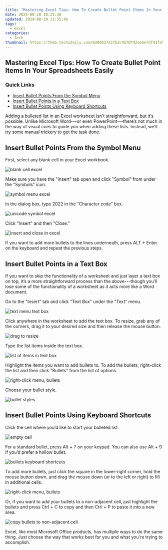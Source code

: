 ```yaml
---
title: "Mastering Excel Tips: How To Create Bullet Point Items In Your Spreadsheets Easily"
date: 2024-08-28 10:21:48
updated: 2024-08-29 11:35:46
tags:
  - excel
categories:
  - tech
thumbnail: https://thmb.techidaily.com/639d037a37b2c4b70f42aebe7df41fe55ddc0ed820ba5f25e49c1dbd778b36d5.jpg
---
```


## Mastering Excel Tips: How To Create Bullet Point Items In Your Spreadsheets Easily

### Quick Links

* [Insert Bullet Points From the Symbol Menu](https://youtube-stream.techidaily.com/in-2024-spread-the-rhythm-sharing-playlists-in-minutes/)
* [Insert Bullet Points in a Text Box](https://review-topics.techidaily.com/recover-iphone-6-data-from-ios-itunes-drfone-by-drfone-ios-data-recovery-ios-data-recovery/)
* [Insert Bullet Points Using Keyboard Shortcuts](https://fox-http.techidaily.com/new-2024-approved-in-depth-gopro-hero5-testing-report/)

 Adding a bulleted list in an Excel worksheet isn’t straightforward, but it’s possible. Unlike Microsoft Word---or even PowerPoint---there’s not much in the way of visual cues to guide you when adding these lists. Instead, we’ll try some manual trickery to get the task done.

##  Insert Bullet Points From the Symbol Menu

 First, select any blank cell in your Excel workbook.

![blank cell excel](https://static1.howtogeekimages.com/wordpress/wp-content/uploads/2020/10/blank.png) 

 Make sure you have the "Insert" tab open and click "Symbol" from under the "Symbols" icon.

![symbol menu excel](https://static1.howtogeekimages.com/wordpress/wp-content/uploads/2020/10/symbols.png) 

 In the dialog box, type 2022 in the “Character code” box.

![unicode symbol excel](https://static1.howtogeekimages.com/wordpress/wp-content/uploads/2020/10/2022.png) 

 Click "Insert" and then "Close."

![insert and close in excel](https://static1.howtogeekimages.com/wordpress/wp-content/uploads/2020/10/insert-close.png) 

 If you want to add more bullets to the lines underneath, press ALT + Enter on the keyboard and repeat the previous steps.

##  Insert Bullet Points in a Text Box

 If you want to skip the functionality of a worksheet and just layer a text box on top, it’s a more straightforward process than the above---though you’ll lose some of the functionality of a worksheet as it acts more like a Word document.

 Go to the "Insert" tab and click "Text Box" under the "Text" menu.

![text menu text box](https://static1.howtogeekimages.com/wordpress/wp-content/uploads/2020/10/text-textbox.png) 

 Click anywhere in the worksheet to add the text box. To resize, grab any of the corners, drag it to your desired size and then release the mouse button.

![drag to resize](https://static1.howtogeekimages.com/wordpress/wp-content/uploads/2020/10/drag.png) 

 Type the list items inside the text box.

![list of items in text box](https://static1.howtogeekimages.com/wordpress/wp-content/uploads/2020/10/type-items.png) 

 Highlight the items you want to add bullets to. To add the bullets, right-click the list and then click "Bullets" from the list of options.

![right-click menu, bullets](https://static1.howtogeekimages.com/wordpress/wp-content/uploads/2020/10/bullets.png) 

 Choose your bullet style.

![bullet styles](https://static1.howtogeekimages.com/wordpress/wp-content/uploads/2020/10/bullet-style.png) 

##  Insert Bullet Points Using Keyboard Shortcuts

 Click the cell where you’d like to start your bulleted list.

![empty cell](https://static1.howtogeekimages.com/wordpress/wp-content/uploads/2020/10/cell.png) 

 For a standard bullet, press Alt + 7 on your keypad. You can also use Alt + 9 if you’d prefer a hollow bullet.

![bullets keyboard shortcuts](https://static1.howtogeekimages.com/wordpress/wp-content/uploads/2020/10/bullet.png) 

 To add more bullets, just click the square in the lower-right corner, hold the mouse button down, and drag the mouse down (or to the left or right) to fill in additional cells.

![right-click menu, bullets](https://static1.howtogeekimages.com/wordpress/wp-content/uploads/2020/10/bullets.png) 

 Or, if you want to add your bullets to a non-adjacent cell, just highlight the bullets and press Ctrl + C to copy and then Ctrl + P to paste it into a new area.

![copy bullets to non-adjacent cell](https://static1.howtogeekimages.com/wordpress/wp-content/uploads/2020/10/non-adjacent.png) 

 Excel, like most Microsoft Office products, has multiple ways to do the same thing. Just choose the way that works best for you and what you're trying to accomplish.

<ins class="adsbygoogle"
     style="display:block"
     data-ad-format="autorelaxed"
     data-ad-client="ca-pub-7571918770474297"
     data-ad-slot="1223367746"></ins>



<ins class="adsbygoogle"
     style="display:block"
     data-ad-client="ca-pub-7571918770474297"
     data-ad-slot="8358498916"
     data-ad-format="auto"
     data-full-width-responsive="true"></ins>
